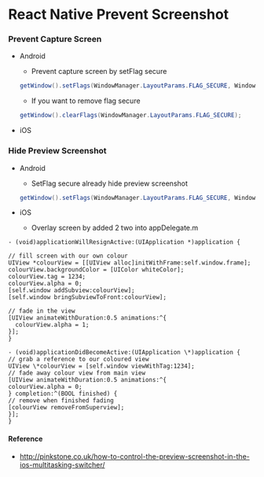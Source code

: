 # React Native Prevent Screenshot

### Prevent Capture Screen

* Android

  * Prevent capture screen by setFlag secure

  ```java
  getWindow().setFlags(WindowManager.LayoutParams.FLAG_SECURE, WindowManager.LayoutParams.FLAG_SECURE);
  ```

  * If you want to remove flag secure

  ```java
  getWindow().clearFlags(WindowManager.LayoutParams.FLAG_SECURE);
  ```

* iOS

### Hide Preview Screenshot

* Android

  * SetFlag secure already hide preview screenshot

  ```java
  getWindow().setFlags(WindowManager.LayoutParams.FLAG_SECURE, WindowManager.LayoutParams.FLAG_SECURE);
  ```

* iOS

  * Overlay screen by added 2 two into appDelegate.m

```code
- (void)applicationWillResignActive:(UIApplication *)application {

// fill screen with our own colour
UIView *colourView = [[UIView alloc]initWithFrame:self.window.frame];
colourView.backgroundColor = [UIColor whiteColor];
colourView.tag = 1234;
colourView.alpha = 0;
[self.window addSubview:colourView];
[self.window bringSubviewToFront:colourView];

// fade in the view
[UIView animateWithDuration:0.5 animations:^{
  colourView.alpha = 1;
}];
}

- (void)applicationDidBecomeActive:(UIApplication \*)application {
// grab a reference to our coloured view
UIView \*colourView = [self.window viewWithTag:1234];
// fade away colour view from main view
[UIView animateWithDuration:0.5 animations:^{
colourView.alpha = 0;
} completion:^(BOOL finished) {
// remove when finished fading
[colourView removeFromSuperview];
}];
}
```

#### Reference

* http://pinkstone.co.uk/how-to-control-the-preview-screenshot-in-the-ios-multitasking-switcher/
